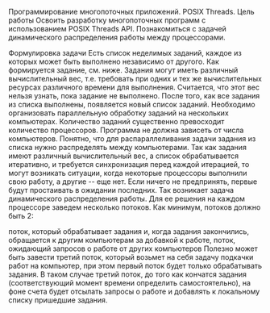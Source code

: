 Программирование многопоточных приложений. POSIX Threads.
Цель работы
Освоить разработку многопоточных программ с использованием POSIX Threads API. Познакомиться с задачей динамического распределения работы между процессорами.

Формулировка задачи
Есть список неделимых заданий, каждое из которых может быть выполнено независимо от другого. Как формируется задание, см. ниже. Задания могут иметь различный вычислительный вес, т.е. требовать при одних и тех же вычислительных ресурсах различного времени для выполнения. Считается, что этот вес нельзя узнать, пока задание не выполнено. После того, как все задания из списка выполнены, появляется новый список заданий. Необходимо организовать параллельную обработку заданий на нескольких компьютерах. Количество заданий существенно превосходит количество процессоров. Программа не должна зависеть от числа компьютеров.
Понятно, что для распараллеливания задачи задания из списка нужно распределять между компьютерами. Так как задания имеют различный вычислительный вес, а список обрабатывается итеративно, и требуется синхронизация перед каждой итерацией, то могут возникать ситуации, когда некоторые процессоры выполнили свою работу, а другие -- еще нет. Если ничего не предпринять, первые будут простаивать в ожидании последних. Так возникает задача динамического распределения работы. Для ее решения на каждом процессоре заведем несколько потоков. Как минимум, потоков должно быть 2:

поток, который обрабатывает задания и, когда задания закончились, обращается к другим компьютерам за добавкой к работе,
поток, ожидающий запросов о работе от других компьютеров
Полезно может быть завести третий поток, который возьмет на себя задачу подкачки работ на компьютер, при этом первый поток будет только обрабатывать задания. В таком случае третий поток, до того как кончатся задания (соответствующий момент времени определить самостоятельно), на фоне счета будет отсылать запросы о работе и добавлять к локальному списку пришедшие задания.
